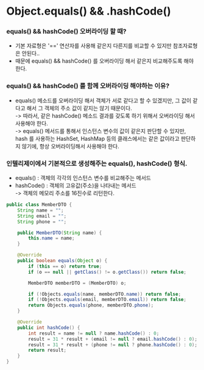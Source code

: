 # Object.equals() && .hashCode()

### equals() && hashCode() 오버라이딩 할 때?

* 기본 자료형은 '==' 연산자를 사용해 같은지 다른지를 비교할 수 있지만 참조자료형은 안된다..
* 때문에 equals() && hashCode() 를 오버라이딩 해서 같은지 비교해주도록 해야한다.

### equals() && hashCode() 를 함께 오버라이딩 해야하는 이유?

* equals() 메소드를 오버라이딩 해서 객체가 서로 같다고 할 수 있겠지만, 그 값이 같다고 해서 그 객체의 주소 값이 같지는 않기 때문이다. \
  \-> 따라서, 같은 hashCode() 메소드 결과를 갖도록 하기 위해서 오버라이딩 해서 사용해야 한다.\
  \-> equals() 메서드를 통해서 인스턴스 변수의 값이 같은지 판단할 수 있지만, hash 를 사용하는 HashSet, HashMap 등의 클래스에서는 같은 값이라고 판단하지 않기에, 항상 오버라이딩해서 사용해야 한다.&#x20;

### 인텔리제이에서 기본적으로 생성해주는 equals(), hashCode() 형식.

* equals() : 객체의 각각의 인스턴스 변수를 비교해주는 메서드
* hashCode() : 객체의 고유값(주소)을 나타내는 메서드\
  \-> 객체의 메모리 주소를 16진수로 리턴한다. &#x20;

```java
public class MemberDTO {
    String name = "";
    String email = "";
    String phone = "";

    public MemberDTO(String name) {
        this.name = name;
    }

    @Override
    public boolean equals(Object o) {
        if (this == o) return true;
        if (o == null || getClass() != o.getClass()) return false;

        MemberDTO memberDTO = (MemberDTO) o;

        if (!Objects.equals(name, memberDTO.name)) return false;
        if (!Objects.equals(email, memberDTO.email)) return false;
        return Objects.equals(phone, memberDTO.phone);
    }

    @Override
    public int hashCode() {
        int result = name != null ? name.hashCode() : 0;
        result = 31 * result + (email != null ? email.hashCode() : 0);
        result = 31 * result + (phone != null ? phone.hashCode() : 0);
        return result;
    }
}
```
